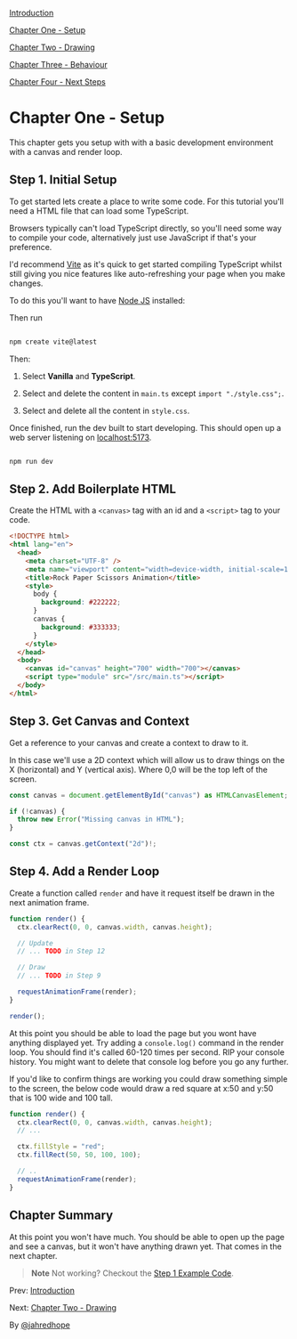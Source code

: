 [Introduction](./README.md)

[Chapter One - Setup](./1-Setup.md)

[Chapter Two - Drawing](./2-Drawing.md)

[Chapter Three - Behaviour](./3-Behaviour.md)

[Chapter Four - Next Steps](./4-Next-Steps.md)

# Chapter One - Setup

This chapter gets you setup with with a basic development environment with a canvas and render loop.

## Step 1. Initial Setup

To get started lets create a place to write some code. For this tutorial you'll need a HTML file that can load some TypeScript.

Browsers typically can't load TypeScript directly, so you'll need some way to compile your code, alternatively just use JavaScript if that's your preference.

I'd recommend [Vite](https://vitejs.dev/guide/) as it's quick to get started compiling TypeScript whilst still giving you nice features like auto-refreshing your page when you make changes.

To do this you'll want to have [Node JS](https://nodejs.org/en/) installed:

Then run

```bash

npm create vite@latest

```

Then:

1. Select **Vanilla** and **TypeScript**.

2. Select and delete the content in `main.ts` except `import "./style.css";`.

3. Select and delete all the content in `style.css`.

Once finished, run the dev built to start developing. This should open up a web server listening on [localhost:5173](http://localhost:5173/).

```bash

npm run dev

```

## Step 2. Add Boilerplate HTML

Create the HTML with a `<canvas>` tag with an id and a `<script>` tag to your code.

```html
<!DOCTYPE html>
<html lang="en">
  <head>
    <meta charset="UTF-8" />
    <meta name="viewport" content="width=device-width, initial-scale=1.0" />
    <title>Rock Paper Scissors Animation</title>
    <style>
      body {
        background: #222222;
      }
      canvas {
        background: #333333;
      }
    </style>
  </head>
  <body>
    <canvas id="canvas" height="700" width="700"></canvas>
    <script type="module" src="/src/main.ts"></script>
  </body>
</html>
```

## Step 3. Get Canvas and Context

Get a reference to your canvas and create a context to draw to it.

In this case we'll use a 2D context which will allow us to draw things on the X (horizontal) and Y (vertical axis). Where 0,0 will be the top left of the screen.

```ts
const canvas = document.getElementById("canvas") as HTMLCanvasElement;

if (!canvas) {
  throw new Error("Missing canvas in HTML");
}

const ctx = canvas.getContext("2d")!;
```

## Step 4. Add a Render Loop

Create a function called `render` and have it request itself be drawn in the next animation frame.

```ts
function render() {
  ctx.clearRect(0, 0, canvas.width, canvas.height);

  // Update
  // ... TODO in Step 12

  // Draw
  // ... TODO in Step 9

  requestAnimationFrame(render);
}

render();
```

At this point you should be able to load the page but you wont have anything displayed yet. Try adding a `console.log()` command in the render loop. You should find it's called 60-120 times per second. RIP your console history. You might want to delete that console log before you go any further.

If you'd like to confirm things are working you could draw something simple to the screen, the below code would draw a red square at x:50 and y:50 that is 100 wide and 100 tall.

```ts
function render() {
  ctx.clearRect(0, 0, canvas.width, canvas.height);
  // ...

  ctx.fillStyle = "red";
  ctx.fillRect(50, 50, 100, 100);

  // ..
  requestAnimationFrame(render);
}
```

## Chapter Summary

At this point you won't have much. You should be able to open up the page and see a canvas, but it won't have anything drawn yet. That comes in the next chapter.

> **Note** Not working? Checkout the [Step 1 Example Code](example-step-1/src/main.ts).

Prev: [Introduction](./README.md)

Next: [Chapter Two - Drawing](./2-Drawing.md)

By [@jahredhope](https://jahred.me/)
